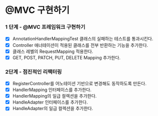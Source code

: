 # @MVC 구현하기

### 1 단계 - @MVC 프레임워크 구현하기

- [x] AnnotationHandlerMappingTest 클래스의 실패하는 테스트를 통과시킨다.
- [x] Controller 애너테이션이 적용된 클래스를 전부 반환하는 기능을 추가한다.
- [x] 클래스 레벨의 RequestMapping 적용한다.
- [x] GET, POST, PATCH, PUT, DELETE Mapping 추가한다.

### 2단계 - 점진적인 리팩터링

- [x] RegisterController를 어노테이션 기반으로 변경해도 동작하도록 만든다.
- [x] HandlerMapping 인터페이스를 추가한다.
- [x] HandlerMapping의 일급 컬렉션을 추가한다.
- [x] HandleAdapter 인터페이스를 추가한다.
- [x] HandleAdapter의 일급 컬렉션을 추가한다.
